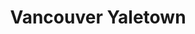 ---
layout: club_page
title: Vancouver Yaletown
permalink: /vancouver-yaletown/
header_image: /assets/images/vancouver-yaletown.jpg
header_image_description: Vancouver Yaletown club members posing with a Rotaract banner
club_info:
    who_we_are: |
        The Rotaract Club of Vancouver Yaletown is a small but dedicated group of students and young professionals. Chartered during the summer of 2009, RCVY is the first Rotaract club in the downtown Vancouver area. With emphasis on leadership and professional development, the club was formed with the main vision of providing service and giving back to the Yaletown community.

        Sponsored by: [Rotary Club of Vancouver Yaletown](http://www.clubrunner.ca/vancouveryaletown/).

    what_we_do: |
        With most of our members being students it’s not a shock that most of our activities are directly related to the school. We perform annual fundraisers – for example our St Patrick’s Day bake sale and our Valentine’s Day coupon sale.

        Our main areas of service would be our visits to the Salvation Army food line on the last Saturday of every month. We have also coordinated and assisted in multiple shoreline clean ups just to name a few.

        We strongly believe in providing opportunities for personal and group development equipping our members with tools that would allow them to not only help but make a positive change.

    meetings: The home of our bi-monthly regular meetings is the Fairleigh Dickenson University’s downtown campus (842 Cambie Street, Vancouver). The meetings are held on every other Monday at 6pm. Usually it would last for an hour allowing us to recap on the months events and also plan for the upcoming weeks. We are truly motivated to make a positive difference in each and every way.

embedded_calendar: |
    <iframe src="https://calendar.google.com/calendar/embed?src=rotaractyaletown%40gmail.com&amp;ctz=America/Vancouver" style="border: 0" scrolling="no" width="800" height="600" frameborder="0"></iframe>
embedded_map: |
    <iframe src="https://www.google.com/maps/embed?pb=!1m18!1m12!1m3!1d2602.931458117473!2d-123.11773868428226!3d49.27769597933076!2m3!1f0!2f0!3f0!3m2!1i1024!2i768!4f13.1!3m3!1m2!1s0x5486717db8c59d41%3A0x413e16318a0f2ecc!2s842+Cambie+St%2C+Vancouver%2C+BC+V6B+2P6!5e0!3m2!1sen!2sca!4v1512919928768" style="border: 0px none; pointer-events: none;" allowfullscreen="" width="600" height="600" frameborder="0"></iframe>
contact:
    facebook: https://www.facebook.com/yaletownrotaract/
---